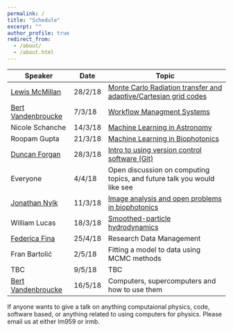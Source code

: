 ```yaml
---
permalink: /
title: "Schedule"
excerpt: ""
author_profile: true
redirect_from: 
  - /about/
  - /about.html
---
```



| Speaker   | Date       |               Topic                                               |
| --------  | ------     | ------------------------------------------------------------      |
| [Lewis McMillan](https://github.com/lewisfish)    | 28/2/18 | [Monte Carlo Radiation transfer and adaptive/Cartesian grid codes](/talks/2018-02-28-lewis-mcrt) |
| [Bert Vandenbroucke](https://github.com/bwvdnbro) | 7/3/18  | [Workflow Managment Systems](/talks/2018-03-07-bert-WMS) |
| Nicole Schanche       | 14/3/18    | [Machine Learning in Astronomy](/talks/2018-03-14-nicole-ML)
| Roopam Gupta          | 21/3/18    | [Machine Learning in Biophotonics](/talks/2018-03-21-roopam-ML) |
| [Duncan Forgan](https://github.com/dh4gan)       | 28/3/18    | [Intro to using version control software (Git)](/talks/2018-03-28-duncan-git) |
| Everyone       | 4/4/18     | Open discussion on computing topics, and future talk you would like see |
| [Jonathan Nylk](https://opticalmanipulationgroup.wp.st-andrews.ac.uk/)  | 11/3/18    | [Image analysis and open problems in biophotonics](/talks/2018-04-11-jonathan-Img)  |
| William Lucas  | 18/3/18    | [Smoothed-particle hydrodynamics](/talks/2018-04-18-will-SPH)  |
| [Federica Fina](https://www.st-andrews.ac.uk/staff/research/data/) | 25/4/18 | Research Data Management |
| Fran Bartolić| 2/5/18 | Fitting a model to data using MCMC methods |
| TBC | 9/5/18 | TBC |
| [Bert Vandenbroucke](https://github.com/bwvdnbro)  | 16/5/18 | Computers, supercomputers and how to use them |

If anyone wants to give a talk on anything computaional physics, code, software based, or anything related to using computers for physics. Please email us at either lm959 or irmb.

